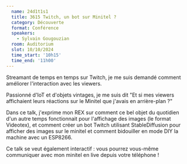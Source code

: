 ```yaml
---
  name: 24d1t1s1
  title: 3615 Twitch, un bot sur Minitel ?
  category: Découverte
  format: Conférence
  speakers: 
    - Sylvain Gougouzian
  room: Auditorium
  slot: 10/10/2024
  time_start: '10h15'
  time_end: '11h00'
---
```

Streamant de temps en temps sur Twitch, je me suis demandé comment améliorer l'interaction avec les viewers.

Passionné d'IoT et d'objets vintages, je me suis dit "Et si mes viewers affichaient leurs réactions sur le Minitel que j'avais en arrière-plan ?"

Dans ce talk, j'exprime mon REX sur comment ce bel objet du quotidien d'un autre temps fonctionnait pour l'affichage des images (le format Videotex), et comment créer un bot Twitch utilisant StableDiffusion pour afficher des images sur le minitel et comment bidouiller en mode DIY la machine avec un ESP8266.

Ce talk se veut également interactif : vous pourrez vous-même communiquer avec mon minitel en live depuis votre téléphone !
